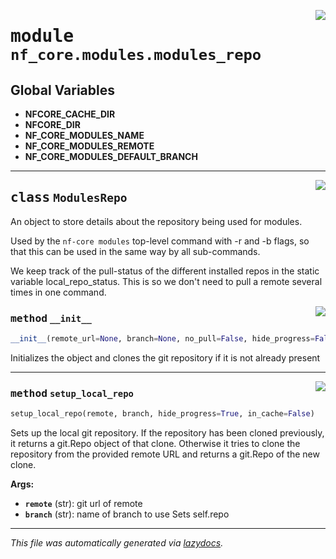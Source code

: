 <!-- markdownlint-disable -->

<a href="../../nf_core/modules/modules_repo.py#L0"><img align="right" style="float:right;" src="https://img.shields.io/badge/-source-cccccc?style=flat-square"></a>

# <kbd>module</kbd> `nf_core.modules.modules_repo`




**Global Variables**
---------------
- **NFCORE_CACHE_DIR**
- **NFCORE_DIR**
- **NF_CORE_MODULES_NAME**
- **NF_CORE_MODULES_REMOTE**
- **NF_CORE_MODULES_DEFAULT_BRANCH**


---

<a href="../../nf_core/modules/modules_repo.py#L25"><img align="right" style="float:right;" src="https://img.shields.io/badge/-source-cccccc?style=flat-square"></a>

## <kbd>class</kbd> `ModulesRepo`
An object to store details about the repository being used for modules. 

Used by the `nf-core modules` top-level command with -r and -b flags, so that this can be used in the same way by all sub-commands. 

We keep track of the pull-status of the different installed repos in the static variable local_repo_status. This is so we don't need to pull a remote several times in one command. 

<a href="../../nf_core/modules/modules_repo.py#L40"><img align="right" style="float:right;" src="https://img.shields.io/badge/-source-cccccc?style=flat-square"></a>

### <kbd>method</kbd> `__init__`

```python
__init__(remote_url=None, branch=None, no_pull=False, hide_progress=False)
```

Initializes the object and clones the git repository if it is not already present 




---

<a href="../../nf_core/modules/modules_repo.py#L74"><img align="right" style="float:right;" src="https://img.shields.io/badge/-source-cccccc?style=flat-square"></a>

### <kbd>method</kbd> `setup_local_repo`

```python
setup_local_repo(remote, branch, hide_progress=True, in_cache=False)
```

Sets up the local git repository. If the repository has been cloned previously, it returns a git.Repo object of that clone. Otherwise it tries to clone the repository from the provided remote URL and returns a git.Repo of the new clone. 



**Args:**
 
 - <b>`remote`</b> (str):  git url of remote 
 - <b>`branch`</b> (str):  name of branch to use Sets self.repo 




---

_This file was automatically generated via [lazydocs](https://github.com/ml-tooling/lazydocs)._
